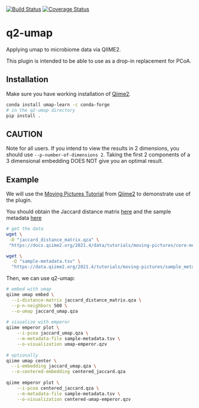 [![Build Status](https://travis-ci.com/gwarmstrong/q2-umap.svg?branch=master)](https://travis-ci.com/gwarmstrong/q2-umap)
[![Coverage Status](https://coveralls.io/repos/github/gwarmstrong/q2-umap/badge.svg?branch=master)](https://coveralls.io/github/gwarmstrong/q2-umap?branch=master)
# q2-umap
Applying umap to microbiome data via QIIME2.

This plugin is intended to be able to use as a drop-in replacement for PCoA.


## Installation
Make sure you have working installation of [Qiime2](https://qiime2.org).

```bash
conda install umap-learn -c conda-forge
# in the q2-umap directory
pip install . 
```

## CAUTION
Note for all users. If you intend to view the results in 2 dimensions, you 
should use `--p-number-of-dimensions 2`. Taking the first 2 components of a 3 
dimensional embedding DOES NOT give you an optimal result.

## Example
We will use the [Moving Pictures Tutorial]() from [Qiime2](https://qiime2.org)
to demonstrate use of the plugin.

You should obtain the Jaccard distance matrix [here](https://docs.qiime2.org/2021.4/data/tutorials/moving-pictures/core-metrics-results/jaccard_distance_matrix.qza)
and the sample metadata [here](https://data.qiime2.org/2021.4/tutorials/moving-pictures/sample_metadata.tsv)

```bash
# get the data
wget \
 -O "jaccard_distance_matrix.qza" \
 "https://docs.qiime2.org/2021.4/data/tutorials/moving-pictures/core-metrics-results/jaccard_distance_matrix.qza"

wget \
  -O "sample-metadata.tsv" \
  "https://data.qiime2.org/2021.4/tutorials/moving-pictures/sample_metadata.tsv"
```

Then, we can use q2-umap:
```bash
# embed with umap
qiime umap embed \
  --i-distance-matrix jaccard_distance_matrix.qza \
  --p-n-neighbors 500 \
  --o-umap jaccard_umap.qza
  
# visualize with emperor
qiime emperor plot \
    --i-pcoa jaccard_umap.qza \
    --m-metadata-file sample-metadata.tsv \
    --o-visualization umap-emperor.qzv
    
# optionally
qiime umap center \
  --i-embedding jaccard_umap.qza \
  --o-centered-embedding centered_jaccard.qza
  
qiime emperor plot \
    --i-pcoa centered_jaccard.qza \
    --m-metadata-file sample-metadata.tsv \
    --o-visualization centered-umap-emperor.qzv


```
